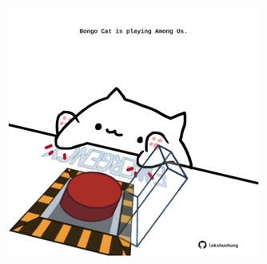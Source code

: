 <!-- built at 18/07/2021, 22:01:44 UTC -->
<p align="center">
  <img width="500" height="500" src="./ReadmeImage.svg">
</p>
